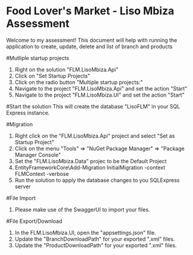 # Food Lover's Market - Liso Mbiza Assessment
Welcome to my assessment! This document will help with running the application to create, update, delete and list of branch and products

#Mutliple startup projects
1. Right on the solution "FLM.LisoMbiza.Api"
2. Click on "Set Startup Projects"
3. Click on the radio button "Multiple startup projects:"
4. Navigate to the project "FLM.LisoMbiza.Api" and set the action "Start"
5. Navigate to the project "FLM.LisoMbiza.UI" and set the action "Start"

#Start the solution
This will create the database "LisoFLM" in your SQL Express instance.

#Migration
1. Right click on the "FLM.LisoMbiza.Api" project and select "Set as Startup Project"
2. Click on the menu "Tools" => "NuGet Package Manager" => "Package Manager Console"
3. Set the "FLM.LisoMbiza.Data" projec to be the Default Project
4. EntityFrameworkCore\Add-Migration InitialMigration -context FLMContext -verbose
5. Run the solution to apply the database changes to you SQLExpress server

#File Import
1. Please make use of the SwaggerUI to import your files.


#File Export/Download
1. In the FLM.LisoMbiza.UI, open the "appsettings.json" file.
2. Update the "BranchDownloadPath" for your exported ".xml" files.
2. Update the "ProductDownloadPath" for your exported ".xml" files.
